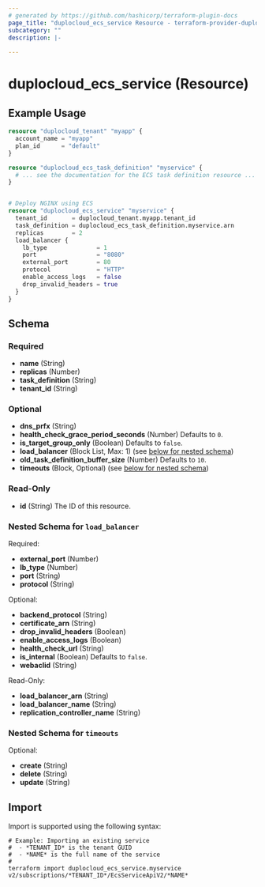 ```yaml
---
# generated by https://github.com/hashicorp/terraform-plugin-docs
page_title: "duplocloud_ecs_service Resource - terraform-provider-duplocloud"
subcategory: ""
description: |-
  
---
```


# duplocloud_ecs_service (Resource)



## Example Usage

```terraform
resource "duplocloud_tenant" "myapp" {
  account_name = "myapp"
  plan_id      = "default"
}

resource "duplocloud_ecs_task_definition" "myservice" {
  # ... see the documentation for the ECS task definition resource ...
}


# Deploy NGINX using ECS
resource "duplocloud_ecs_service" "myservice" {
  tenant_id       = duplocloud_tenant.myapp.tenant_id
  task_definition = duplocloud_ecs_task_definition.myservice.arn
  replicas        = 2
  load_balancer {
    lb_type              = 1
    port                 = "8080"
    external_port        = 80
    protocol             = "HTTP"
    enable_access_logs   = false
    drop_invalid_headers = true
  }
}
```

<!-- schema generated by tfplugindocs -->
## Schema

### Required

- **name** (String)
- **replicas** (Number)
- **task_definition** (String)
- **tenant_id** (String)

### Optional

- **dns_prfx** (String)
- **health_check_grace_period_seconds** (Number) Defaults to `0`.
- **is_target_group_only** (Boolean) Defaults to `false`.
- **load_balancer** (Block List, Max: 1) (see [below for nested schema](#nestedblock--load_balancer))
- **old_task_definition_buffer_size** (Number) Defaults to `10`.
- **timeouts** (Block, Optional) (see [below for nested schema](#nestedblock--timeouts))

### Read-Only

- **id** (String) The ID of this resource.

<a id="nestedblock--load_balancer"></a>
### Nested Schema for `load_balancer`

Required:

- **external_port** (Number)
- **lb_type** (Number)
- **port** (String)
- **protocol** (String)

Optional:

- **backend_protocol** (String)
- **certificate_arn** (String)
- **drop_invalid_headers** (Boolean)
- **enable_access_logs** (Boolean)
- **health_check_url** (String)
- **is_internal** (Boolean) Defaults to `false`.
- **webaclid** (String)

Read-Only:

- **load_balancer_arn** (String)
- **load_balancer_name** (String)
- **replication_controller_name** (String)


<a id="nestedblock--timeouts"></a>
### Nested Schema for `timeouts`

Optional:

- **create** (String)
- **delete** (String)
- **update** (String)

## Import

Import is supported using the following syntax:

```shell
# Example: Importing an existing service
#  - *TENANT_ID* is the tenant GUID
#  - *NAME* is the full name of the service
#
terraform import duplocloud_ecs_service.myservice v2/subscriptions/*TENANT_ID*/EcsServiceApiV2/*NAME*
```
